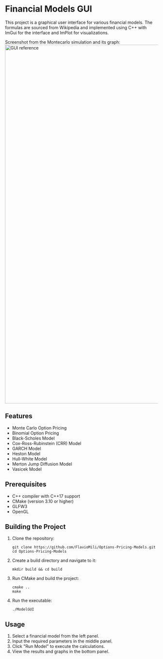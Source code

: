 # Financial Models GUI

This project is a graphical user interface for various financial models. The formulas are sourced from Wikipedia and implemented using C++ with ImGui for the interface and ImPlot for visualizations. 

Screenshot from the Montecarlo simulation and its graph:
<img width="1183" alt="GUI reference" src="https://github.com/user-attachments/assets/5df6a3bc-a69f-4c81-bbbd-486ce3553006">


## Features

- Monte Carlo Option Pricing
- Binomial Option Pricing
- Black-Scholes Model
- Cox-Ross-Rubinstein (CRR) Model
- GARCH Model
- Heston Model
- Hull-White Model
- Merton Jump Diffusion Model
- Vasicek Model

## Prerequisites

- C++ compiler with C++17 support
- CMake (version 3.10 or higher)
- GLFW3
- OpenGL

## Building the Project

1. Clone the repository:
   ```
   git clone https://github.com/FlavioMili/Options-Pricing-Models.git
   cd Options-Pricing-Models
   ```

2. Create a build directory and navigate to it:
   ```
   mkdir build && cd build
   ```

3. Run CMake and build the project:
   ```
   cmake ..
   make
   ```

4. Run the executable:
   ```
   ./ModelGUI
   ```

## Usage

1. Select a financial model from the left panel.
2. Input the required parameters in the middle panel.
3. Click "Run Model" to execute the calculations.
4. View the results and graphs in the bottom panel.
